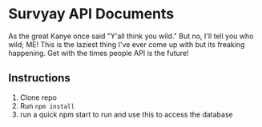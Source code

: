 
# Survyay API Documents

As the great Kanye once said "Y'all think you wild." But no, I'll tell you who wild; ME! This is the laziest thing I've ever come up with but its freaking happening. Get with the times people API is the future!

## Instructions
1. Clone repo
2. Run `npm install`
3. run a quick npm start to run and use this to access the database

